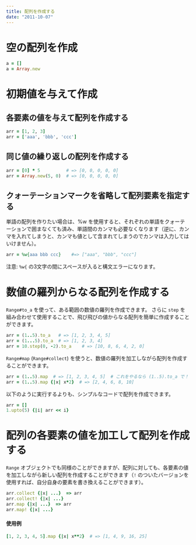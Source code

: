 ```yaml
---
title: 配列を作成する
date: "2011-10-07"
---
```


空の配列を作成
====
```ruby
a = []
a = Array.new
```

初期値を与えて作成
====

各要素の値を与えて配列を作成する
----
```ruby
arr = [1, 2, 3]
arr = ['aaa', 'bbb', 'ccc']
```

同じ値の繰り返しの配列を作成する
----
```ruby
arr = [0] * 5          # => [0, 0, 0, 0, 0]
arr = Array.new(5, 0)  # => [0, 0, 0, 0, 0]
```

クォーテーションマークを省略して配列要素を指定する
----
単語の配列を作りたい場合は、%w を使用すると、それぞれの単語をクォーテーションで囲まなくても済み、単語間のカンマも必要なくなります（逆に、カンマを入れてしまうと、カンマも値として含まれてしまうのでカンマは入力してはいけません）。

```ruby
arr = %w{aaa bbb ccc}    #=> ["aaa", "bbb", "ccc"]
```

注意: `%w{` の3文字の間にスペースが入ると構文エラーになります。


数値の羅列からなる配列を作成する
====
`Range#to_a` を使って、ある範囲の数値の羅列を作成できます。
さらに `step` を組み合わせて使用することで、飛び飛びの値からなる配列を簡単に作成することができます。

```ruby
arr = (1..5).to_a   # => [1, 2, 3, 4, 5]
arr = (1...5).to_a  # => [1, 2, 3, 4]
arr = 10.step(0, -2).to_a    # => [10, 8, 6, 4, 2, 0]
```

`Range#map` (`Range#collect`) を使うと、数値の羅列を加工しながら配列を作成することができます。

```ruby
arr = (1..5).map  # => [1, 2, 3, 4, 5]  # これをやるなら (1..5).to_a で！
arr = (1..5).map {|x| x*2}  # => [2, 4, 6, 8, 10]
```

以下のように実行するよりも、シンプルなコードで配列を作成できます。

```ruby
arr = []
1.upto(5) {|i| arr << i}
```

配列の各要素の値を加工して配列を作成する
====

`Range` オブジェクトでも同様のことができますが、配列に対しても、各要素の値を加工しながら新しい配列を作成することができます（`!` のついたバージョンを使用すれば、自分自身の要素を書き換えることができます）。

```ruby
arr.collect {|x| ...}  => arr
arr.collect! {|x| ...}
arr.map {|x| ...}  => arr
arr.map! {|x| ...}
```

#### 使用例
```ruby
[1, 2, 3, 4, 5].map {|x| x**2}  # => [1, 4, 9, 16, 25]
```

